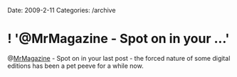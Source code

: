 Date: 2009-2-11
Categories: /archive

# ! '@MrMagazine - Spot on in your ...'

@<a href="http://twitter.com/MrMagazine">MrMagazine</a> - Spot on in your last post - the forced nature of some digital editions has been a pet peeve for  a while now.
